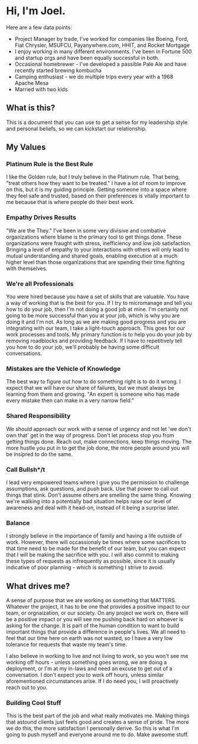 # Hi, I'm Joel.

Here are a few data points:
- Project Manager by trade, I've worked for companies like Boeing, Ford, Fiat Chrysler, MSUFCU, Payanywhere.com, HHIT, and Rocket Mortgage
- I enjoy working in many different environments.  I've been in Fortune 500 and startup orgs and have been equally successful in both.
- Occasional homebrewer - I've developed a passible Pale Ale and have recently started brewing kombucha
- Camping enthusiast - we do multiple trips every year with a 1968 Apache Mesa
- Married with two kids


## What is this?
This is a document that you can use to get a sense for my leadership style and personal beliefs, so we can kickstart our relationship.


## My Values

### Platinum Rule is the Best Rule
I like the Golden rule, but I truly believe in the Platinum rule. That being, "treat others how they want to be treated."
I have a lot of room to improve on this, but it is my guiding principle. Getting someone into a space where they feel safe and trusted, based on their preferences is vitally important to me because that is where people do their best work.

### Empathy Drives Results
"We are the They." I've been in some very divisive and combative organizations where blame is the primary tool to get things done. These organizations were fraught with stress, inefficiency and low job satisfaction. Bringing a level of empathy to your interactions with others will only lead to mutual understanding and shared goals, enabling execution at a much higher level than those organizations that are spending their time fighting with themselves.

### We're all Professionals
You were hired because you have a set of skills that are valuable. You have a way of working that is the best for you. If I try to micromanage and tell you how to do your job, then I'm not doing a good job at mine. I'm certainly not going to be more successful than you at your job, which is why you are doing it and I'm not. As long as we are making good progress and you are integrating with our team, I take a light-touch approach. This goes for our work processes and tools. My primary function is to help you do your job by removing roadblocks and providing feedback.  If I have to repetitively tell you how to do your job, we'll probably be having some difficult conversations.

### Mistakes are the Vehicle of Knowledge
The best way to figure out how to do something right is to do it wrong. I expect that we will have our share of failures, but we must always be learning from them and growing. "An expert is someone who has made every mistake then can make in a very narrow field."

### Shared Responsibility
We should approach our work with a sense of urgency and not let 'we don't own that' get in the way of progress. Don't let process stop you from getting things done. Reach out, make connections, keep things moving. The more hustle you put in to get the job done, the more people around you will be insipred to do the same.

### Call Bullsh*/t
I lead very empowered teams where I give you the permission to challenge assumptions, ask questions, and push back. Use that power to call out things that stink. Don't assume others are smelling the same thing. Knowing we're walking into a potentially bad situation helps raise our level of awareness and deal with it head-on, instead of it being a surprise later.

### Balance
I strongly believe in the importance of family and having a life outside of work. However, there will occassionaly be times where some sacrifices to that time need to be made for the benefit of our team, but you can expect that I will be making the sacrifice with you. I will also commit to making these types of requests as infrequently as possible, since it is usually indicative of poor planning - which is something I strive to avoid.

## What drives me?
A sense of purpose that we are working on something that MATTERS. Whatever the project, it has to be one that provides a positive impact to our team, or orgnaization, or our society. On any project we work on, there will be a positive impact or you will see me pushing back hard on whoever is asking for the change. It is part of the human condition to want to build important things that provide a difference in people's lives.  We all need to feel that our time here on earth was not wasted, so I have a very low tolerance for requests that waste my team's time.

I also believe in working to live and not living to work, so you won't see me working off hours - unless something goes wrong, we are doing a deployment, or I'm at my in-laws and need an excuse to get out of a conversation. I don't expect you to work off hours, unless similar aforementioned circumstances arise. If I do need you, I will proactively reach out to you.

### Building Cool Stuff
This is the best part of the job and what really motivates me. Making things that astound clients just feels good and creates a sense of pride. The more we do this, the more satisfaction I personally derive. So this is what I'm going to push myself and everyone around me to do. Make awesome stuff.

